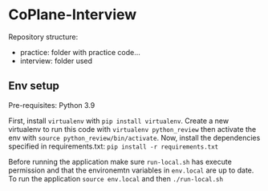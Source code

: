 # CoPlane-Interview

Repository structure:
- practice: folder with practice code...
- interview: folder used 


## Env setup

Pre-requisites: Python 3.9

First, install `virtualenv` with `pip install virtualenv`. Create a new virtualenv to run this code with `virtualenv python_review` then activate the env with `source python_review/bin/activate`. Now, install the dependencies specified in requirements.txt: `pip install -r requirements.txt`

Before running the application make sure `run-local.sh` has execute permission and that the environemtn variables in `env.local` are up to date. To run the application `source env.local` and then `./run-local.sh`
